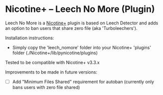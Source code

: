 # Nicotine+ – Leech No More (Plugin)
Leech No More is a <a href="https://github.com/nicotine-plus/nicotine-plus">Nicotine+</a> plugin is based on Leech Detector and adds an option to ban users that share zero file (aka 'Turboleechers').

Installation instructions:
- Simply copy the 'leech_nomore' folder into your Nicotine+ 'plugins' folder (./Nicotine+/lib/pynicotine/plugins)

Tested to be compatible with Nicotine+ v3.3.x

Improvements to be made in future versions:
- [ ] Add "Minimum Files Shared" requirement for autoban (currently only bans users with zero file shared)
